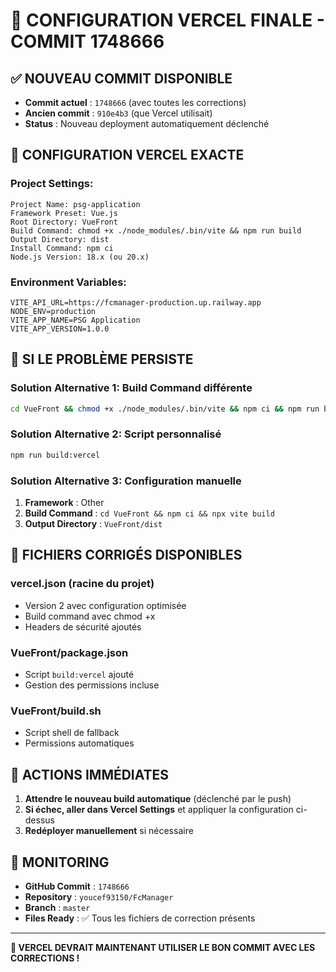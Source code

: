 # 🎯 CONFIGURATION VERCEL FINALE - COMMIT 1748666

## ✅ **NOUVEAU COMMIT DISPONIBLE**
- **Commit actuel** : `1748666` (avec toutes les corrections)
- **Ancien commit** : `910e4b3` (que Vercel utilisait)
- **Status** : Nouveau deployment automatiquement déclenché

## 🔧 **CONFIGURATION VERCEL EXACTE**

### **Project Settings:**
```
Project Name: psg-application
Framework Preset: Vue.js
Root Directory: VueFront
Build Command: chmod +x ./node_modules/.bin/vite && npm run build
Output Directory: dist
Install Command: npm ci
Node.js Version: 18.x (ou 20.x)
```

### **Environment Variables:**
```
VITE_API_URL=https://fcmanager-production.up.railway.app
NODE_ENV=production
VITE_APP_NAME=PSG Application
VITE_APP_VERSION=1.0.0
```

## 🚨 **SI LE PROBLÈME PERSISTE**

### **Solution Alternative 1: Build Command différente**
```bash
cd VueFront && chmod +x ./node_modules/.bin/vite && npm ci && npm run build
```

### **Solution Alternative 2: Script personnalisé**
```bash
npm run build:vercel
```

### **Solution Alternative 3: Configuration manuelle**
1. **Framework** : Other
2. **Build Command** : `cd VueFront && npm ci && npx vite build`
3. **Output Directory** : `VueFront/dist`

## 📁 **FICHIERS CORRIGÉS DISPONIBLES**

### **vercel.json** (racine du projet)
- Version 2 avec configuration optimisée
- Build command avec chmod +x
- Headers de sécurité ajoutés

### **VueFront/package.json**
- Script `build:vercel` ajouté
- Gestion des permissions incluse

### **VueFront/build.sh**
- Script shell de fallback
- Permissions automatiques

## 🎯 **ACTIONS IMMÉDIATES**

1. **Attendre le nouveau build automatique** (déclenché par le push)
2. **Si échec, aller dans Vercel Settings** et appliquer la configuration ci-dessus
3. **Redéployer manuellement** si nécessaire

## 🔄 **MONITORING**

- **GitHub Commit** : `1748666` 
- **Repository** : `youcef93150/FcManager`
- **Branch** : `master`
- **Files Ready** : ✅ Tous les fichiers de correction présents

---

**🚀 VERCEL DEVRAIT MAINTENANT UTILISER LE BON COMMIT AVEC LES CORRECTIONS !**
